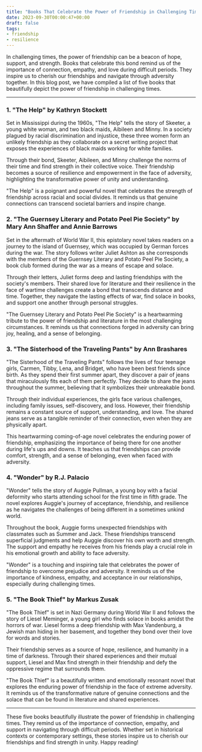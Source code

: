 ```yaml
---
title: "Books That Celebrate the Power of Friendship in Challenging Times"
date: 2023-09-30T00:00:47+00:00
draft: false
tags:
- friendship
- resilience
---
```


In challenging times, the power of friendship can be a beacon of hope, support, and strength. Books that celebrate this bond remind us of the importance of connection, empathy, and love during difficult periods. They inspire us to cherish our friendships and navigate through adversity together. In this blog post, we have compiled a list of five books that beautifully depict the power of friendship in challenging times.

---

### 1. "The Help" by Kathryn Stockett

Set in Mississippi during the 1960s, "The Help" tells the story of Skeeter, a young white woman, and two black maids, Aibileen and Minny. In a society plagued by racial discrimination and injustice, these three women form an unlikely friendship as they collaborate on a secret writing project that exposes the experiences of black maids working for white families.

Through their bond, Skeeter, Aibileen, and Minny challenge the norms of their time and find strength in their collective voice. Their friendship becomes a source of resilience and empowerment in the face of adversity, highlighting the transformative power of unity and understanding.

"The Help" is a poignant and powerful novel that celebrates the strength of friendship across racial and social divides. It reminds us that genuine connections can transcend societal barriers and inspire change.

### 2. "The Guernsey Literary and Potato Peel Pie Society" by Mary Ann Shaffer and Annie Barrows

Set in the aftermath of World War II, this epistolary novel takes readers on a journey to the island of Guernsey, which was occupied by German forces during the war. The story follows writer Juliet Ashton as she corresponds with the members of the Guernsey Literary and Potato Peel Pie Society, a book club formed during the war as a means of escape and solace.

Through their letters, Juliet forms deep and lasting friendships with the society's members. Their shared love for literature and their resilience in the face of wartime challenges create a bond that transcends distance and time. Together, they navigate the lasting effects of war, find solace in books, and support one another through personal struggles.

"The Guernsey Literary and Potato Peel Pie Society" is a heartwarming tribute to the power of friendship and literature in the most challenging circumstances. It reminds us that connections forged in adversity can bring joy, healing, and a sense of belonging.

### 3. "The Sisterhood of the Traveling Pants" by Ann Brashares

"The Sisterhood of the Traveling Pants" follows the lives of four teenage girls, Carmen, Tibby, Lena, and Bridget, who have been best friends since birth. As they spend their first summer apart, they discover a pair of jeans that miraculously fits each of them perfectly. They decide to share the jeans throughout the summer, believing that it symbolizes their unbreakable bond.

Through their individual experiences, the girls face various challenges, including family issues, self-discovery, and loss. However, their friendship remains a constant source of support, understanding, and love. The shared jeans serve as a tangible reminder of their connection, even when they are physically apart.

This heartwarming coming-of-age novel celebrates the enduring power of friendship, emphasizing the importance of being there for one another during life's ups and downs. It teaches us that friendships can provide comfort, strength, and a sense of belonging, even when faced with adversity.

### 4. "Wonder" by R.J. Palacio

"Wonder" tells the story of Auggie Pullman, a young boy with a facial deformity who starts attending school for the first time in fifth grade. The novel explores Auggie's journey of acceptance, friendship, and resilience as he navigates the challenges of being different in a sometimes unkind world.

Throughout the book, Auggie forms unexpected friendships with classmates such as Summer and Jack. These friendships transcend superficial judgments and help Auggie discover his own worth and strength. The support and empathy he receives from his friends play a crucial role in his emotional growth and ability to face adversity.

"Wonder" is a touching and inspiring tale that celebrates the power of friendship to overcome prejudice and adversity. It reminds us of the importance of kindness, empathy, and acceptance in our relationships, especially during challenging times.

### 5. "The Book Thief" by Markus Zusak

"The Book Thief" is set in Nazi Germany during World War II and follows the story of Liesel Meminger, a young girl who finds solace in books amidst the horrors of war. Liesel forms a deep friendship with Max Vandenburg, a Jewish man hiding in her basement, and together they bond over their love for words and stories.

Their friendship serves as a source of hope, resilience, and humanity in a time of darkness. Through their shared experiences and their mutual support, Liesel and Max find strength in their friendship and defy the oppressive regime that surrounds them.

"The Book Thief" is a beautifully written and emotionally resonant novel that explores the enduring power of friendship in the face of extreme adversity. It reminds us of the transformative nature of genuine connections and the solace that can be found in literature and shared experiences.

---

These five books beautifully illustrate the power of friendship in challenging times. They remind us of the importance of connection, empathy, and support in navigating through difficult periods. Whether set in historical contexts or contemporary settings, these stories inspire us to cherish our friendships and find strength in unity. Happy reading!
